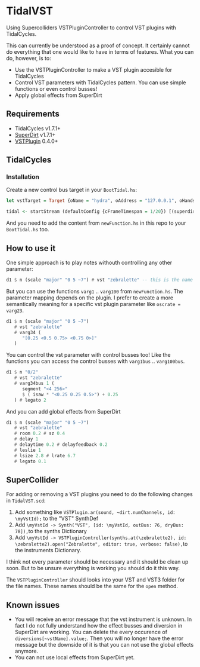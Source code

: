

# TidalVST

Using Supercolliders VSTPluginController to control VST plugins with TidalCycles.

This can currently be understood as a proof of concept. It certainly cannot do everything that one would like to have in terms of features. What you can do, however, is to: 

- Use the VSTPluginController to make a VST plugin accesible for TidalCycles
- Control VST parameters with TidalCycles pattern. You can use simple functions or even control busses!
-  Apply global effects from SuperDirt 

## Requirements

- TidalCycles v1.7.1+
- [SuperDirt](https://github.com/musikinformatik/SuperDirt) v1.7.1+
- [VSTPlugin](https://github.com/Spacechild1/vstplugin) 0.4.0+

## TidalCycles

### Installation

Create a new control bus target in your `BootTidal.hs`:

```Haskell
let vstTarget = Target {oName = "hydra", oAddress = "127.0.0.1", oHandshake = True, oPort = 3337, oBusPort = Just 3338, oLatency = 0.1, oSchedule = Pre BundleStamp, oWindow = Nothing}

tidal <- startStream (defaultConfig {cFrameTimespan = 1/20}) [(superdirtTarget {oLatency = 0.1}, [superdirtShape]),(vstTarget, [superdirtShape]) ]
```

And you need to add the content from  `newFunction.hs` in this repo to your `BootTidal.hs` too.

## How to use it

One simple approach is to play notes withouth controlling any other parameter:

```haskell
d1 $ n (scale "major" "0 5 ~7") # vst "zebralette" -- this is the name of your vst plugin
```

 But you can use the functions `varg1` .. `varg100` from `newFunction.hs`. The parameter mapping depends on the plugin. I prefer to create a more semantically meaning for a specific vst plugin parameter like `oscrate = varg23`. 

```haskell
d1 $ n (scale "major" "0 5 ~7")
   # vst "zebralette"
   # varg34 (
      "[0.25 <0.5 0.75> <0.75 0>]"
   )
```

You can control  the vst parameter with control busses too! Like the functions you can access the control busses with `varg1bus` .. `varg100bus`.

```haskell
d1 $ n "0/2"
   # vst "zebralette"
   # varg34bus 1 (
      segment "<4 256>"
      $ ( isaw * "<0.25 0.25 0.5>") + 0.25
   ) # legato 2
```

And you can add global effects from SuperDirt 

```haskell
d1 $ n (scale "major" "0 5 ~7")
   # vst "zebralette"
   # room 0.2 # sz 0.4
   # delay 1
   # delaytime 0.2 # delayfeedback 0.2
   # leslie 1
   # lsize 2.8 # lrate 6.7
   # legato 0.1
```

## SuperCollider

For adding or removing a VST plugins you need to do the following changes in `TidalVST.scd`:

1. Add something like `VSTPlugin.ar(sound, ~dirt.numChannels, id: \myVstId);` to the "VST" SynthDef
2. Add `\myVstId -> Synth("VST", [id: \myVstId, outBus: 76, dryBus: 78]),`to the synths Dictionary
3. Add `\myVstId -> VSTPluginController(synths.at(\zebralette2), id: \zebralette2).open("Zebralette", editor: true, verbose: false),`to the instruments Dictionary.

I think not every parameter should be necessary and it should be clean up soon. But to be unsure everything is working you should do it this way.

The `VSTPluginController` should looks into your VST and VST3 folder for the file names. These names should be the same for the `open` method. 

## Known issues

- You will receive an error message that the vst instrument is unknown. In fact I do not fully understand how the effect busses and diversion in SuperDirt are working. You can delete the every occurence of `diversions[~vstName].value;`. Then you will no longer have the error message but the downside of it is that you can not use the global effects anymore.
- You can not use local effects from SuperDirt yet.